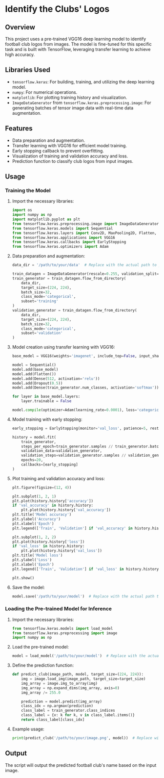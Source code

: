 # Identify the Clubs' Logos

## Overview
This project uses a pre-trained VGG16 deep learning model to identify football club logos from images. The model is fine-tuned for this specific task and is built with TensorFlow, leveraging transfer learning to achieve high accuracy.

## Libraries Used
- `tensorflow.keras`: For building, training, and utilizing the deep learning model.
- `numpy`: For numerical operations.
- `matplotlib`: For plotting training history and visualization.
- `ImageDataGenerator` from `tensorflow.keras.preprocessing.image`: For generating batches of tensor image data with real-time data augmentation.

## Features
- Data preparation and augmentation.
- Transfer learning with VGG16 for efficient model training.
- Early stopping callback to prevent overfitting.
- Visualization of training and validation accuracy and loss.
- Prediction function to classify club logos from input images.


## Usage

### Training the Model

1. Import the necessary libraries:
    ```python
    import os
    import numpy as np
    import matplotlib.pyplot as plt
    from tensorflow.keras.preprocessing.image import ImageDataGenerator
    from tensorflow.keras.models import Sequential
    from tensorflow.keras.layers import Conv2D, MaxPooling2D, Flatten, Dense, Dropout
    from tensorflow.keras.applications import VGG16
    from tensorflow.keras.callbacks import EarlyStopping
    from tensorflow.keras.optimizers import Adam
    ```

2. Data preparation and augmentation:
    ```python
    data_dir = '/path/to/your/data'  # Replace with the actual path to your data folder

    train_datagen = ImageDataGenerator(rescale=0.255, validation_split=0.2)
    train_generator = train_datagen.flow_from_directory(
        data_dir,
        target_size=(224, 224),
        batch_size=32,
        class_mode='categorical',
        subset='training'
    )
    validation_generator = train_datagen.flow_from_directory(
        data_dir,
        target_size=(224, 224),
        batch_size=32,
        class_mode='categorical',
        subset='validation'
    )
    ```

3. Model creation using transfer learning with VGG16:
    ```python
    base_model = VGG16(weights='imagenet', include_top=False, input_shape=(224, 224, 3))

    model = Sequential()
    model.add(base_model)
    model.add(Flatten())
    model.add(Dense(512, activation='relu'))
    model.add(Dropout(0.5))
    model.add(Dense(train_generator.num_classes, activation='softmax'))

    for layer in base_model.layers:
        layer.trainable = False

    model.compile(optimizer=Adam(learning_rate=0.0001), loss='categorical_crossentropy', metrics=['accuracy'])
    ```

4. Model training with early stopping:
    ```python
    early_stopping = EarlyStopping(monitor='val_loss', patience=5, restore_best_weights=True)

    history = model.fit(
        train_generator,
        steps_per_epoch=train_generator.samples // train_generator.batch_size,
        validation_data=validation_generator,
        validation_steps=validation_generator.samples // validation_generator.batch_size,
        epochs=20,
        callbacks=[early_stopping]
    )
    ```

5. Plot training and validation accuracy and loss:
    ```python
    plt.figure(figsize=(12, 4))

    plt.subplot(1, 2, 1)
    plt.plot(history.history['accuracy'])
    if 'val_accuracy' in history.history:
        plt.plot(history.history['val_accuracy'])
    plt.title('Model accuracy')
    plt.ylabel('Accuracy')
    plt.xlabel('Epoch')
    plt.legend(['Train', 'Validation'] if 'val_accuracy' in history.history else ['Train'], loc='upper left')

    plt.subplot(1, 2, 2)
    plt.plot(history.history['loss'])
    if 'val_loss' in history.history:
        plt.plot(history.history['val_loss'])
    plt.title('Model loss')
    plt.ylabel('Loss')
    plt.xlabel('Epoch')
    plt.legend(['Train', 'Validation'] if 'val_loss' in history.history else ['Train'], loc='upper left')

    plt.show()
    ```

6. Save the model:
    ```python
    model.save('/path/to/your/model')  # Replace with the actual path to save your model
    ```

### Loading the Pre-trained Model for Inference

1. Import the necessary libraries:
    ```python
    from tensorflow.keras.models import load_model
    from tensorflow.keras.preprocessing import image
    import numpy as np
    ```

2. Load the pre-trained model:
    ```python
    model = load_model('/path/to/your/model')  # Replace with the actual path to your saved model
    ```

3. Define the prediction function:
    ```python
    def predict_club(image_path, model, target_size=(224, 224)):
        img = image.load_img(image_path, target_size=target_size)
        img_array = image.img_to_array(img)
        img_array = np.expand_dims(img_array, axis=0)
        img_array /= 255.0

        prediction = model.predict(img_array)
        class_idx = np.argmax(prediction)
        class_label = train_generator.class_indices
        class_label = {v: k for k, v in class_label.items()}
        return class_label[class_idx]
    ```

4. Example usage:
    ```python
    print(predict_club('/path/to/your/image.png', model))  # Replace with the path to your image file
    ```

## Output
The script will output the predicted football club's name based on the input image.
